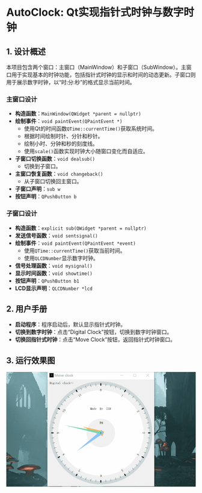 # AutoClock: Qt实现指针式时钟与数字时钟

## 1. 设计概述

本项目包含两个窗口：主窗口（MainWindow）和子窗口（SubWindow）。主窗口用于实现基本的时钟功能，包括指针式时钟的显示和时间的动态更新。子窗口则用于展示数字时钟，以“时:分:秒”的格式显示当前时间。

### 主窗口设计

- **构造函数**：`MainWindow(QWidget *parent = nullptr)`
- **绘制事件**：`void paintEvent(QPaintEvent *)`
  - 使用Qt的时间函数`QTime::currentTime()`获取系统时间。
  - 根据时间绘制时针、分针和秒针。
  - 绘制小时、分钟和秒的刻度线。
  - 使用`scale()`函数实现时钟大小随窗口变化而自适应。
- **子窗口切换函数**：`void dealsub()`
  - 切换到子窗口。
- **主窗口恢复函数**：`void changeback()`
  - 从子窗口切换回主窗口。
- **子窗口声明**：`sub w`
- **按钮声明**：`QPushButton b`

### 子窗口设计

- **构造函数**：`explicit sub(QWidget *parent = nullptr)`
- **发送信号函数**：`void sentsignal()`
- **绘制事件**：`void paintEvent(QPaintEvent *event)`
  - 使用`QTime::currentTime()`获取当前时间。
  - 使用`QLCDNumber`显示数字时钟。
- **信号处理函数**：`void mysignal()`
- **显示时间函数**：`void showtime()`
- **按钮声明**：`QPushButton b1`
- **LCD显示声明**：`QLCDNumber *lcd`

## 2. 用户手册

- **启动程序**：程序启动后，默认显示指针式时钟。
- **切换到数字时钟**：点击“Digital Clock”按钮，切换到数字时钟窗口。
- **切换回指针式时钟**：点击“Move Clock”按钮，返回指针式时钟窗口。

## 3. 运行效果图

![指针式时钟](figs/UI.png)